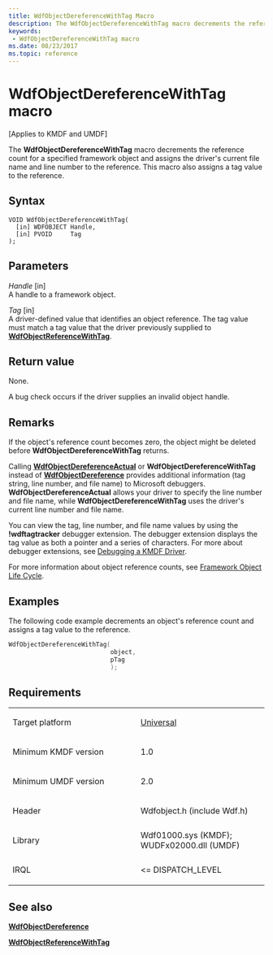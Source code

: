 ```yaml
---
title: WdfObjectDereferenceWithTag Macro
description: The WdfObjectDereferenceWithTag macro decrements the reference count for a specified framework object and assigns the driver's current file name and line number to the reference. This macro also assigns a tag value to the reference.
keywords:
 - WdfObjectDereferenceWithTag macro
ms.date: 08/23/2017
ms.topic: reference
---
```


# WdfObjectDereferenceWithTag macro


\[Applies to KMDF and UMDF\]

The **WdfObjectDereferenceWithTag** macro decrements the reference count for a specified framework object and assigns the driver's current file name and line number to the reference. This macro also assigns a tag value to the reference.

## Syntax

```ManagedCPlusPlus
VOID WdfObjectDereferenceWithTag(
  [in] WDFOBJECT Handle,
  [in] PVOID     Tag
);
```

## Parameters

*Handle* \[in\]  
A handle to a framework object.

*Tag* \[in\]  
A driver-defined value that identifies an object reference. The tag value must match a tag value that the driver previously supplied to [**WdfObjectReferenceWithTag**](wdfobjectreferencewithtag.md).

## Return value

None.

A bug check occurs if the driver supplies an invalid object handle.

## Remarks

If the object's reference count becomes zero, the object might be deleted before **WdfObjectDereferenceWithTag** returns.

Calling [**WdfObjectDereferenceActual**](/windows-hardware/drivers/ddi/wdfobject/nf-wdfobject-wdfobjectdereferenceactual) or **WdfObjectDereferenceWithTag** instead of [**WdfObjectDereference**](wdfobjectdereference.md) provides additional information (tag string, line number, and file name) to Microsoft debuggers. **WdfObjectDereferenceActual** allows your driver to specify the line number and file name, while **WdfObjectDereferenceWithTag** uses the driver's current line number and file name.

You can view the tag, line number, and file name values by using the **!wdftagtracker** debugger extension. The debugger extension displays the tag value as both a pointer and a series of characters. For more about debugger extensions, see [Debugging a KMDF Driver](../debugger/debug-universal-drivers---step-by-step-lab--echo-kernel-mode-.md).

For more information about object reference counts, see [Framework Object Life Cycle](./framework-object-life-cycle.md).

## Examples

The following code example decrements an object's reference count and assigns a tag value to the reference.

```cpp
WdfObjectDereferenceWithTag(
                            object,
                            pTag
                            );
```

## Requirements

<table>
<colgroup>
<col width="50%" />
<col width="50%" />
</colgroup>
<tbody>
<tr class="odd">
<td><p>Target platform</p></td>
<td><a href="https://go.microsoft.com/fwlink/p/?linkid=531356" data-raw-source="[Universal](https://go.microsoft.com/fwlink/p/?linkid=531356)">Universal</a></td>
</tr>
<tr class="even">
<td><p>Minimum KMDF version</p></td>
<td><p>1.0</p></td>
</tr>
<tr class="odd">
<td><p>Minimum UMDF version</p></td>
<td><p>2.0</p></td>
</tr>
<tr class="even">
<td><p>Header</p></td>
<td>Wdfobject.h (include Wdf.h)</td>
</tr>
<tr class="odd">
<td><p>Library</p></td>
<td>Wdf01000.sys (KMDF);
WUDFx02000.dll (UMDF)</td>
</tr>
<tr class="even">
<td><p>IRQL</p></td>
<td><p>&lt;= DISPATCH_LEVEL</p></td>
</tr>
</tbody>
</table>

## See also


[**WdfObjectDereference**](wdfobjectdereference.md)

[**WdfObjectReferenceWithTag**](wdfobjectreferencewithtag.md)

 

